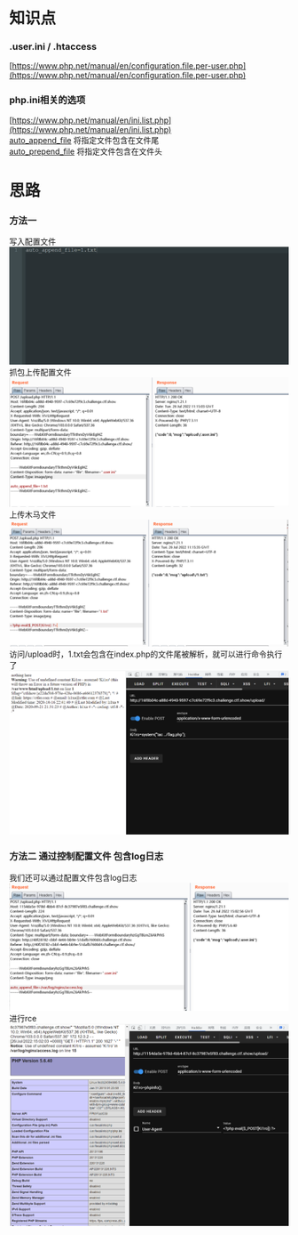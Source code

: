 # 知识点
### .user.ini / .htaccess
[https://www.php.net/manual/en/configuration.file.per-user.php](https://www.php.net/manual/en/configuration.file.per-user.php)
### php.ini相关的选项
[https://www.php.net/manual/en/ini.list.php](https://www.php.net/manual/en/ini.list.php)<br />[auto_append_file](https://www.php.net/manual/en/ini.core.php#ini.auto-append-file) 将指定文件包含在文件尾<br />[auto_prepend_file](https://www.php.net/manual/en/ini.core.php#ini.auto-prepend-file) 将指定文件包含在文件头

# 思路
### 方法一
写入配置文件<br />![image.png](./images/20231017_2359553304.png)<br />抓包上传配置文件<br />![image.png](./images/20231017_2359562587.png)<br />上传木马文件<br />![image.png](./images/20231017_2359579661.png)<br />访问/upload时，1.txt会包含在index.php的文件尾被解析，就可以进行命令执行了<br />![image.png](./images/20231017_2359586412.png)
### 方法二 通过控制配置文件 包含log日志
我们还可以通过配置文件包含log日志<br />![image.png](./images/20231018_0000001120.png)<br />进行rce<br />![image.png](./images/20231018_0000019985.png)
